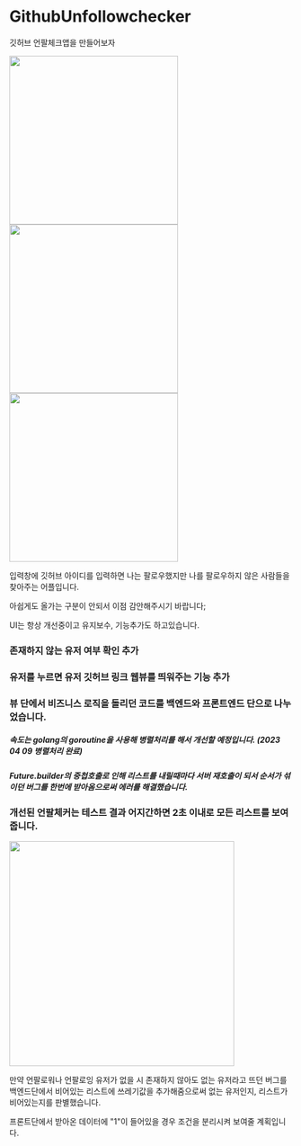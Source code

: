 # GithubUnfollowchecker
깃허브 언팔체크앱을 만들어보자

<img src ='https://postfiles.pstatic.net/MjAyMjExMTRfMTQ3/MDAxNjY4NDIyMTkwMzg1.STJrpJ0OHOzgBfucsTBMWtlUI5i9NjtlMP__XGI-yTog.KS3qJl0C6F8MS5sqDNlJhVvh-b_OFEmf7CC-eCPiddgg.PNG.chanhongy6/%EC%8A%A4%ED%81%AC%EB%A6%B0%EC%83%B7_2022-11-14_%EC%98%A4%ED%9B%84_7.34.43.png?type=w966' width=300px/>      <img src='https://postfiles.pstatic.net/MjAyMjExMTRfMjQx/MDAxNjY4NDIyMTkzODI1.crYdQRXvaKKtnhb5YVjJgUV7sxh1DKmSs1nqfwt4Z5og.3DtKrqH_ojBRYmuxeF0ekZWCPqke6dRUmVNRvxZjRvsg.PNG.chanhongy6/%EC%8A%A4%ED%81%AC%EB%A6%B0%EC%83%B7_2022-11-14_%EC%98%A4%ED%9B%84_7.35.40.png?type=w966' width=300px/>      <img src='https://postfiles.pstatic.net/MjAyMjExMTRfNTgg/MDAxNjY4NDIyNDExOTM0.cMpmn5UrWwL3EaYyeBPnVNFJ7oVq6DvMjLn_Q568eEMg.j1P1minUpdF2nW8pRZLY3B5kw4IpEey7MlyOwBIs7Oog.PNG.chanhongy6/%EC%8A%A4%ED%81%AC%EB%A6%B0%EC%83%B7_2022-11-14_%EC%98%A4%ED%9B%84_7.38.58.png?type=w966' width = 300px/>

입력창에 깃허브 아이디를 입력하면 나는 팔로우했지만 나를 팔로우하지 않은 사람들을 찾아주는 어플입니다.

아쉽게도 올가는 구분이 안되서 이점 감안해주시기 바랍니다;

UI는 항상 개선중이고 유지보수, 기능추가도 하고있습니다.

###	존재하지 않는 유저 여부 확인 추가

###	유저를 누르면 유저 깃허브 링크 웹뷰를 띄워주는 기능 추가

### 뷰 단에서 비즈니스 로직을 돌리던 코드를 백엔드와 프론트엔드 단으로 나누었습니다.
##### 속도는 golang의 goroutine을 사용해 병렬처리를 해서 개선할 예정입니다. (2023 04 09 병렬처리 완료)
##### Future.builder의 중첩호출로 인해 리스트를 내릴때마다 서버 재호출이 되서 순서가 섞이던 버그를 한번에 받아옴으로써 에러를 해결했습니다.

### 개선된 언팔체커는 테스트 결과 어지간하면 2초 이내로 모든 리스트를 보여줍니다.


<img src = 'https://postfiles.pstatic.net/MjAyMzA0MTBfMjIy/MDAxNjgxMTMyNjQ4NzI3.x_WJoV0wfao5rTUQ5-e40lX9rOOo9yUX5UihdhipWrMg.xBiqYhLF6DXb8vmIn7_ukx0JRAe4A9sjy7CsVHk2z-Ag.PNG.chanhongy6/%EC%8A%A4%ED%81%AC%EB%A6%B0%EC%83%B7_2023-04-10_%EC%98%A4%ED%9B%84_10.16.44.png?type=w966' width=400px/>

만약 언팔로워나 언팔로잉 유저가 없을 시 존재하지 않아도 없는 유저라고 뜨던 버그를 백엔드단에서 비어있는 리스트에 쓰레기값을 추가해줌으로써 없는 유저인지, 리스트가 비어있는지를 판별했습니다.

프론트단에서 받아온 데이터에 "1"이 들어있을 경우 조건을 분리시켜 보여줄 계획입니다.

